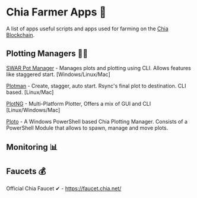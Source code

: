 # Chia Farmer Apps 🌱

A list of apps useful scripts and apps used for farming on the [Chia Blockchain](https://github.com/Chia-Network/chia-blockchain).

## Plotting Managers 👨‍🌾

[SWAR Pot Manager](https://github.com/swar/Swar-Chia-Plot-Manager) - Manages plots and plotting using CLI. Allows features like staggered start. [Windows/Linux/Mac]

[Plotman](https://github.com/ericaltendorf/plotman) - Create, stagger, auto start. Rsync's final plot to destination. CLI based. [Linux/Mac]

[PlotNG](https://github.com/maded2/plotng) - Multi-Platform Plotter, Offers a mix of GUI and CLI [Linux/Windows/Mac]

[Ploto](https://github.com/tydeno/Ploto) - A Windows PowerShell based Chia Plotting Manager. Consists of a PowerShell Module that allows to spawn, manage and move plots.

## Monitoring 📊

## Faucets 💰

Official Chia Faucet ✔ - https://faucet.chia.net/
